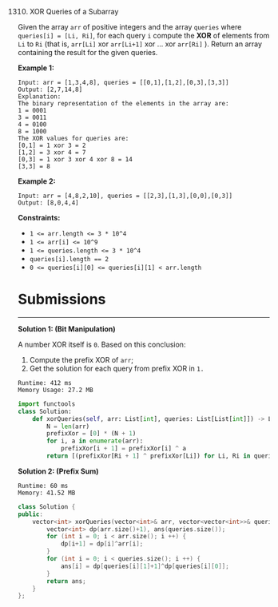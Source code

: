 1310. XOR Queries of a Subarray

Given the array `arr` of positive integers and the array `queries` where `queries[i] = [Li, Ri]`, for each query `i` compute the **XOR** of elements from `Li` to `Ri` (that is, `arr[Li]` xor `arr[Li+1]` xor ... xor `arr[Ri]` ). Return an array containing the result for the given queries.
 

**Example 1:**
```
Input: arr = [1,3,4,8], queries = [[0,1],[1,2],[0,3],[3,3]]
Output: [2,7,14,8] 
Explanation: 
The binary representation of the elements in the array are:
1 = 0001 
3 = 0011 
4 = 0100 
8 = 1000 
The XOR values for queries are:
[0,1] = 1 xor 3 = 2 
[1,2] = 3 xor 4 = 7 
[0,3] = 1 xor 3 xor 4 xor 8 = 14 
[3,3] = 8
```

**Example 2:**
```
Input: arr = [4,8,2,10], queries = [[2,3],[1,3],[0,0],[0,3]]
Output: [8,0,4,4]
```

**Constraints:**

* `1 <= arr.length <= 3 * 10^4`
* `1 <= arr[i] <= 10^9`
* `1 <= queries.length <= 3 * 10^4`
* `queries[i].length == 2`
* `0 <= queries[i][0] <= queries[i][1] < arr.length`

# Submissions
---
**Solution 1: (Bit Manipulation)**

A number XOR itself is `0`. Based on this conclusion:

1. Compute the prefix XOR of `arr`;
1. Get the solution for each query from prefix XOR in `1.`

```
Runtime: 412 ms
Memory Usage: 27.2 MB
```
```python
import functools
class Solution:
    def xorQueries(self, arr: List[int], queries: List[List[int]]) -> List[int]:
        N = len(arr)
        prefixXor = [0] * (N + 1)
        for i, a in enumerate(arr):
            prefixXor[i + 1] = prefixXor[i] ^ a
        return [(prefixXor[Ri + 1] ^ prefixXor[Li]) for Li, Ri in queries]   
```

**Solution 2: (Prefix Sum)**
```
Runtime: 60 ms
Memory: 41.52 MB
```
```c++
class Solution {
public:
    vector<int> xorQueries(vector<int>& arr, vector<vector<int>>& queries) {
        vector<int> dp(arr.size()+1), ans(queries.size());
        for (int i = 0; i < arr.size(); i ++) {
            dp[i+1] = dp[i]^arr[i];
        }
        for (int i = 0; i < queries.size(); i ++) {
            ans[i] = dp[queries[i][1]+1]^dp[queries[i][0]];
        }
        return ans;
    }
};
```
